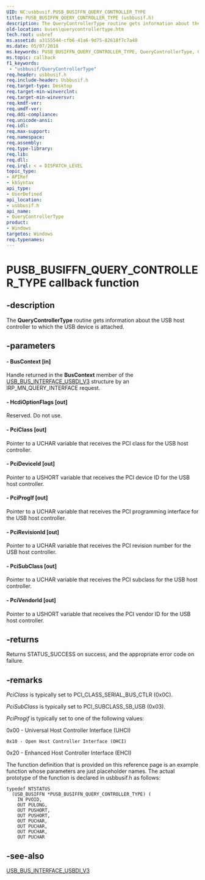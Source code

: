 ```yaml
---
UID: NC:usbbusif.PUSB_BUSIFFN_QUERY_CONTROLLER_TYPE
title: PUSB_BUSIFFN_QUERY_CONTROLLER_TYPE (usbbusif.h)
description: The QueryControllerType routine gets information about the USB host controller to which the USB device is attached.
old-location: buses\querycontrollertype.htm
tech.root: usbref
ms.assetid: a3155544-cfb6-41a6-9d75-82618f7c7a48
ms.date: 05/07/2018
ms.keywords: PUSB_BUSIFFN_QUERY_CONTROLLER_TYPE, QueryControllerType, QueryControllerType callback function [Buses], USB_BUSIFFN_QUERY_CONTROLLER_TYPE, USB_BUSIFFN_QUERY_CONTROLLER_TYPE callback, buses.querycontrollertype, usbbusif/QueryControllerType
ms.topic: callback
f1_keywords:
 - "usbbusif/QueryControllerType"
req.header: usbbusif.h
req.include-header: Usbbusif.h
req.target-type: Desktop
req.target-min-winverclnt: 
req.target-min-winversvr: 
req.kmdf-ver: 
req.umdf-ver: 
req.ddi-compliance: 
req.unicode-ansi: 
req.idl: 
req.max-support: 
req.namespace: 
req.assembly: 
req.type-library: 
req.lib: 
req.dll: 
req.irql: < = DISPATCH_LEVEL
topic_type:
- APIRef
- kbSyntax
api_type:
- UserDefined
api_location:
- usbbusif.h
api_name:
- QueryControllerType
product:
- Windows
targetos: Windows
req.typenames: 
---
```


# PUSB_BUSIFFN_QUERY_CONTROLLER_TYPE callback function


## -description


The <b>QueryControllerType</b> routine gets information about the USB host controller to which the USB device is attached. 


## -parameters












#### - BusContext [in]

Handle returned in the <b>BusContext</b> member of the <a href="https://docs.microsoft.com/windows-hardware/drivers/ddi/content/usbbusif/ns-usbbusif-_usb_bus_interface_usbdi_v3">USB_BUS_INTERFACE_USBDI_V3</a> structure by an IRP_MN_QUERY_INTERFACE request.


#### - HcdiOptionFlags [out]

Reserved. Do not use.


#### - PciClass [out]

Pointer to a UCHAR variable that receives the PCI class for the USB host controller.


#### - PciDeviceId [out]

Pointer to a USHORT variable that  receives the PCI device ID for the USB host controller.


#### - PciProgIf [out]

Pointer to a UCHAR variable that receives the PCI programming interface  for the USB host controller.


#### - PciRevisionId [out]

Pointer to a UCHAR variable that receives the PCI revision number for the USB host controller.


#### - PciSubClass [out]

Pointer to a UCHAR variable that receives the PCI subclass  for the USB host controller.


#### - PciVendorId [out]

Pointer to a USHORT variable that  receives the PCI vendor ID for the USB host controller.


## -returns



Returns STATUS_SUCCESS on success, and the appropriate error code on failure. 




## -remarks



<i>PciClass</i> is typically set to PCI_CLASS_SERIAL_BUS_CTLR (0x0C).


<i>PciSubClass</i> is typically set to PCI_SUBCLASS_SB_USB (0x03).


<i>PciProgif</i> is typically set to one of the following values:
	

0x00 - Universal Host Controller Interface (UHCI)


	0x10 - Open Host Controller Interface (OHCI)
	

0x20 - Enhanced Host Controller Interface (EHCI)


The function definition that is provided on this reference page is an example function whose parameters are just placeholder names. The actual prototype of the function is declared in usbbusif.h as follows:



<pre class="syntax" xml:space="preserve"><code>typedef NTSTATUS
  (USB_BUSIFFN *PUSB_BUSIFFN_QUERY_CONTROLLER_TYPE) (
    IN PVOID,
    OUT PULONG,
    OUT PUSHORT,
    OUT PUSHORT,
    OUT PUCHAR,
    OUT PUCHAR,
    OUT PUCHAR,
    OUT PUCHAR
</code></pre>



## -see-also




<a href="https://docs.microsoft.com/windows-hardware/drivers/ddi/content/usbbusif/ns-usbbusif-_usb_bus_interface_usbdi_v3">USB_BUS_INTERFACE_USBDI_V3</a>
 

 

